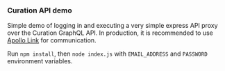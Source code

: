 ### Curation API demo 
Simple demo of logging in and executing a very simple express API proxy over the Curation GraphQL API. In production, it is recommended to use [Apollo Link](https://github.com/apollographql/apollo-link) for communication. 

Run `npm install`, then `node index.js` with `EMAIL_ADDRESS` and `PASSWORD` environment variables. 